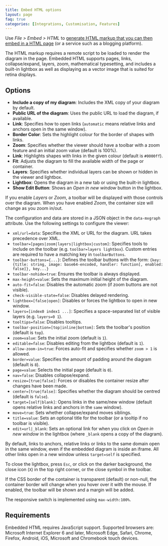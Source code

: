 ```yaml
---
title: Embed HTML options
layout: page
faq: true
categories: [Integrations, Customisation, Features]
---
```


Use _File > Embed > HTML_ to [generate HTML markup that you can then embed in a HTML page](/doc/faq/embed-html.html) (or a service such as a blogging platform).

The HTML markup requires a remote script to be loaded to render the diagram in the page. Embedded HTML supports pages, links, collapse/expand, layers, zoom, mathematical typesetting, and includes a built-in lightbox as well as displaying as a vector image that is suited for retina displays.

## Options

* **Include a copy of my diagram**: Includes the XML copy of your diagram by default.
* **Public URL of the diagram**: Uses the public URL to load the diagram, if available.
* **Link**: Specifies how to open links (``automatic`` means relative links and anchors open in the same window).
* **Border Color**: Sets the highlight colour for the border of shapes with links.
* **Zoom**: Specifies whether the viewer should have a toolbar with a zoom feature and an initial zoom value (default is 100%).
* **Link**: Highlights shapes with links in the given colour (default is ``#0000ff``).
* **Fit**: Adjusts the diagram to fill the available width of the page or container.
* **Layers**: Specifies whether individual layers can be shown or hidden in the viewer and lightbox.
* **Lightbox**: Opens the diagram in a new tab or using the built-in lightbox.
* **Show Edit Button**: Shows an _Open in new window_ button in the lightbox.

If you enable _Layers_ or _Zoom_, a toolbar will be displayed with those controls over the diagram. When you have enabled  _Zoom_, the container size will change as you zoom in/out.

The configuration and data are stored in a JSON object in the ``data-mxgraph`` attribute. Use the following settings to configure the viewer:

* ``xml/url=data``: Specifies the XML or URL for the diagram. URL takes precedence over XML.
* ``toolbar=[pages|zoom|layers|lightbox|custom]``: Specifies tools to include on the toolbar (e.g. ``toolbar=layers lightbox``). Custom entries are required to have a matching key in ``toolbarButtons``.
* ``toolbar-buttons={...}``: Defines the toolbar buttons with the form: ``{key:{title: string, image: base64-encoded, handler: function[, enabled: false]}, key...}``
* ``toolbar-nohide=true``: Ensures the toolbar is always displayed.
* ``max-height=value``: Sets the maximum initial height of the diagram.
* ``auto-fit=false``: Disables the automatic zoom (if zoom buttons are not visible).
* ``check-visible-state=false``: Disables delayed rendering.
* ``lightbox=[false|open]``: Disables or forces the lightbox to open in new window.
* ``layers=[index0 index1 ...]``: Specifies a space-separated list of visible layers (e.g. ``layers=0 1``).
* ``tooltips=false``: Disables tooltips.
* ``toolbar-position=[top|inline|bottom]``: Sets the toolbar's position (default is ``top``).
* ``zoom=value``: Sets the initial zoom (default is ``1``).
* ``editable=false``: Disables editing from the lightbox (default is ``1``).
* ``allow-zoom-in=true``: Forces auto-fit and specifies whether ``zoom > 1`` is allowed.
* ``border=value``: Specifies the amount of padding around the diagram (default is ``8``).
* ``page=value``: Selects the initial page (default is ``0``).
* ``nav=false``: Disables collapse/expand.
* ``resize=[true|false]``: Forces or disables the container resize after changes have been made.
* ``center=[true|false]``: Specifies whether the diagram should be centred (default is ``false``).
* ``target=[self|blank]``: Opens links in the same/new window (default opens relative links and anchors in the ``same`` window).
* ``move=true``: Sets whether collapse/expand moves siblings.
* ``title=value``: Sets an optional title for the toolbar (or a tooltip if no toolbar is visible).
* ``edit=url|_blank``: Sets an optional link for when you click on _Open in new window_ in the lightbox (where ``_blank`` opens a copy of the diagram).

By default, links to anchors, relative links or links to the same domain open in the same window, even if the embedded diagram is inside an iframe. All other links open in a new window unless ``target=self`` is specified.

To close the lightbox, press ``Esc``, or click on the darker background, the close icon (``X``) in the top right corner, or the close symbol in the toolbar.

If the CSS border of the container is transparent (default) or non-null, the container border will change when you hover over it with the mouse. If enabled, the toolbar will be shown and a margin will be added.

The responsive switch is implemented using ``max-width:100%``.

## Requirements

Embedded HTML requires JavaScript support. Supported browsers are: Microsoft Internet Explorer 6 and later, Microsoft Edge, Safari, Chrome, Firefox, Android, iOS, Microsoft and Chromebook touch devices.
